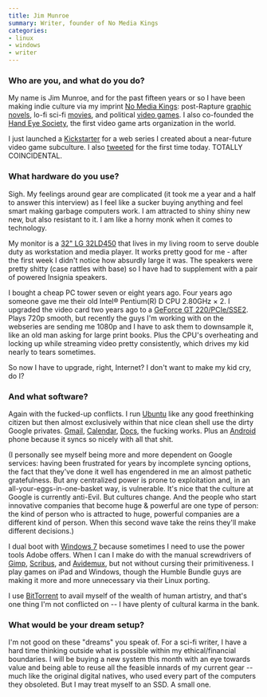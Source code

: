 ```yaml
---
title: Jim Munroe
summary: Writer, founder of No Media Kings
categories:
- linux
- windows
- writer
---
```


### Who are you, and what do you do?

My name is Jim Munroe, and for the past fifteen years or so I have been making indie culture via my imprint [No Media Kings](http://nomediakings.org/ "An indie culture collective."): post-Rapture [graphic](http://nomediakings.org/category/comics/therefore-repent "The 'Therefore Repeat! graphic novel.") [novels](http://nomediakings.org/category/comics/sword-of-my-mouth "The 'Sword of My Mouth' graphic novel."), lo-fi sci-fi [movies](http://ghostswithshitjobs.com "The 'Ghosts With Shit Jobs' movie."), and political [video games][unmanned]. I also co-founded the [Hand Eye Society](http://handeyesociety.com/ "A video game not-for-profit."), the first video game arts organization in the world.

I just launched a [Kickstarter](https://www.kickstarter.com/projects/1453845642/haphead-a-near-future-videogame-subculture-webseri "Jim's web series Kickstarter.") for a web series I created about a near-future video game subculture. I also [tweeted](https://twitter.com/nomediakings/status/523537092685467648 "Jim's first tweet.") for the first time today. TOTALLY COINCIDENTAL.

### What hardware do you use?

Sigh. My feelings around gear are complicated (it took me a year and a half to answer this interview) as I feel like a sucker buying anything and feel smart making garbage computers work. I am attracted to shiny shiny new new, but also resistant to it. I am like a horny monk when it comes to technology.

My monitor is a [32" LG 32LD450][32ld450] that lives in my living room to serve double duty as workstation and media player. It works pretty good for me - after the first week I didn't notice how absurdly large it was. The speakers were pretty shitty (case rattles with base) so I have had to supplement with a pair of powered Insignia speakers.

I bought a cheap PC tower seven or eight years ago. Four years ago someone gave me their old Intel® Pentium(R) D CPU 2.80GHz × 2. I upgraded the video card two years ago to a [GeForce GT 220/PCIe/SSE2][geforce-gt-220]. Plays 720p smooth, but recently the guys I'm working with on the webseries are sending me 1080p and I have to ask them to downsample it, like an old man asking for large print books. Plus the CPU's overheating and locking up while streaming video pretty consistently, which drives my kid nearly to tears sometimes.

So now I have to upgrade, right, Internet? I don't want to make my kid cry, do I?

### And what software?

Again with the fucked-up conflicts. I run [Ubuntu][] like any good freethinking citizen but then almost exclusively within that nice clean shell use the dirty Google privates. [Gmail][], [Calendar][google-calendar], [Docs][google-docs], the fucking works. Plus an [Android][] phone because it syncs so nicely with all that shit. 

(I personally see myself being more and more dependent on Google services: having been frustrated for years by incomplete syncing options, the fact that they've done it well has engendered in me an almost pathetic gratefulness. But any centralized power is prone to exploitation and, in an all-your-eggs-in-one-basket way, is vulnerable. It's nice that the culture at Google is currently anti-Evil. But cultures change. And the people who start innovative companies that become huge & powerful are one type of person: the kind of person who is attracted to huge, powerful companies are a different kind of person. When this second wave take the reins they'll make different decisions.)

I dual boot with [Windows 7][windows-7] because sometimes I need to use the power tools Adobe offers. When I can I make do with the manual screwdrivers of [Gimp][], [Scribus][], and [Avidemux][], but not without cursing their primitiveness. I play games on iPad and Windows, though the Humble Bundle guys are making it more and more unnecessary via their Linux porting. 

I use [BitTorrent][] to avail myself of the wealth of human artistry, and that's one thing I'm not conflicted on -- I have plenty of cultural karma in the bank.

### What would be your dream setup?

I'm not good on these "dreams" you speak of. For a sci-fi writer, I have a hard time thinking outside what is possible within my ethical/financial boundaries. I will be buying a new system this month with an eye towards value and being able to reuse all the feasible innards of my current gear -- much like the original digital natives, who used every part of the computers they obsoleted. But I may treat myself to an SSD. A small one.

[32ld450]: https://www.amazon.com/LG-32LD450-32-Inch-1080p-Model/dp/B0039RRCJ8 "A 32 inch LCD TV/monitor."
[geforce-gt-220]: https://www.geforce.com/hardware/desktop-gpus/geforce-gt-220 "A desktop computer video game card."
[android]: https://developers.google.com/android/?csw=1 "A mobile phone platform."
[avidemux]: http://avidemux.sourceforge.net "Open-source video editing software."
[bittorrent]: http://www.bittorrent.com/ "Distributed file sharing."
[gimp]: https://www.gimp.org/ "An open-source image editor."
[gmail]: https://mail.google.com/mail/ "Web-based email."
[google-calendar]: https://en.wikipedia.org/wiki/Google_Calendar "A web-based calendar client."
[google-docs]: https://en.wikipedia.org/wiki/Google_Docs "A web-based office suite."
[scribus]: https://wiki.scribus.net/canvas/Scribus "An open-source desktop publishing/page layout program."
[ubuntu]: https://www.ubuntu.com/ "A Unix distribution."
[unmanned]: http://unmanned.molleindustria.org/ "A video game about dreams and drones."
[windows-7]: https://en.wikipedia.org/wiki/Windows_7 "An operating system."

